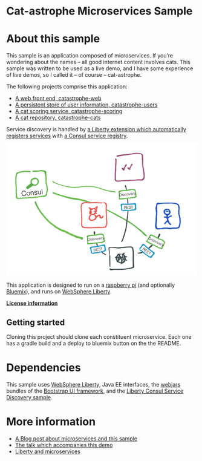 # Cat-astrophe Microservices Sample


# About this sample

This sample is an application composed of  microservices. If you’re wondering about the names – all good internet content involves cats. This sample was written
to be used as a live demo, and I have some experience of live demos, so I called it – of course – cat-astrophe. 

The following projects comprise this application: 

* [A web front end, catastrophe-web](http://github.com/holly-cummins/catastrophe-web)
* [A persistent store of user information, catastrophe-users](http://github.com/holly-cummins/catastrophe-users)
* [A cat scoring service, catastrophe-scoring](http://github.com/holly-cummins/catastrophe-scoring)
* [A cat repository, catastrophe-cats](http://github.com/holly-cummins/catastrophe-cats)

Service discovery is handled by [a Liberty extension which automatically registers services](https://github.com/WASdev/sample.consulservicediscovery) with [a Consul service registry](https://www.consul.io). 

![High-level application architecture](/catastrophearchitecture.png) 

This application is designed to run on a [raspberry pi](http://www.linksprite.com/linksprite-pcduino/) (and optionally [Bluemix](http://bluemix.net)), and runs on [WebSphere Liberty](http://wasdev.net). 

**[License information](LICENSE.txt)** 

## Getting started 

Cloning this project should clone each constituent microservice. Each one has a gradle build and a deploy to bluemix button on the the README. 

# Dependencies 

This sample uses [WebSphere Liberty](http://wasdev.net), Java EE interfaces, the [webjars](http://www.webjars.org) bundles of the [Bootstrap UI framework](http://getbootstrap.com), and the [Liberty Consul Service Discovery sample](https://github.com/WASdev/sample.consulservicediscovery).

# More information 

* [A Blog post about microservices and this sample](https://developer.ibm.com/wasdev/blog/2016/06/01/putting-micro-microservices/)
* [The talk which accompanies this demo](http://www.slideshare.net/HollyCummins/microservices-from-dream-to-reality-in-an-hour")
* [Liberty and microservices](https://developer.ibm.com/wasdev/docs/microservices/)

